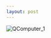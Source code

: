 ```yaml
---
layout: post
---
```


![QComputer_1](https://s.aolcdn.com/hss/storage/midas/9ae43aa437c0e38435934ef532bf4dc5/206011415/quantumfull.jpg)
